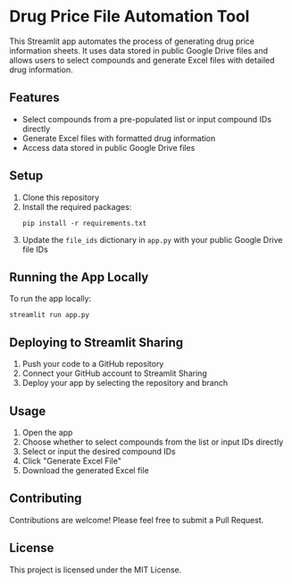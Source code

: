 # Drug Price File Automation Tool

This Streamlit app automates the process of generating drug price information sheets. It uses data stored in public Google Drive files and allows users to select compounds and generate Excel files with detailed drug information.

## Features

- Select compounds from a pre-populated list or input compound IDs directly
- Generate Excel files with formatted drug information
- Access data stored in public Google Drive files

## Setup

1. Clone this repository
2. Install the required packages:
   ```
   pip install -r requirements.txt
   ```
3. Update the `file_ids` dictionary in `app.py` with your public Google Drive file IDs

## Running the App Locally

To run the app locally:

```
streamlit run app.py
```

## Deploying to Streamlit Sharing

1. Push your code to a GitHub repository
2. Connect your GitHub account to Streamlit Sharing
3. Deploy your app by selecting the repository and branch

## Usage

1. Open the app
2. Choose whether to select compounds from the list or input IDs directly
3. Select or input the desired compound IDs
4. Click "Generate Excel File"
5. Download the generated Excel file

## Contributing

Contributions are welcome! Please feel free to submit a Pull Request.

## License

This project is licensed under the MIT License.